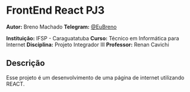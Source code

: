 # FrontEnd React PJ3

**Autor:** Breno Machado
**Telegram:** [@EuBreno](https://t.me/eubreno)

**Instituição:** IFSP - Caraguatatuba
**Curso:** Técnico em Informática para Internet
**Disciplina:** Projeto Integrador III
**Professor:** Renan Cavichi

## Descrição

Esse projeto é um desenvolvimento de uma página de internet utilizando REACT.
